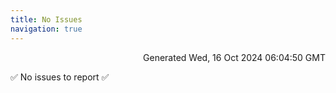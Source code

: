 ```yaml
---
title: No Issues
navigation: true
---
```


<p style="text-align:right;color:#cccs">
Generated Wed, 16 Oct 2024 06:04:50 GMT
</p>
<p>✅ No issues to report ✅</p>



